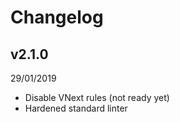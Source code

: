 # Changelog

## v2.1.0

29/01/2019

* Disable VNext rules (not ready yet)
* Hardened standard linter
